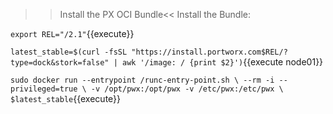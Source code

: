 >>Install the PX OCI Bundle<<
Install the Bundle:

`export REL="/2.1"`{{execute}}

`latest_stable=$(curl -fsSL "https://install.portworx.com$REL/?type=dock&stork=false" | awk '/image: / {print $2}')`{{execute node01}}

`sudo docker run --entrypoint /runc-entry-point.sh \
    --rm -i --privileged=true \
    -v /opt/pwx:/opt/pwx -v /etc/pwx:/etc/pwx \
    $latest_stable`{{execute}}
